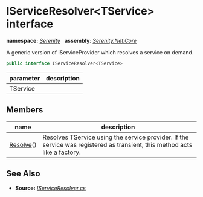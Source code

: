 # IServiceResolver&lt;TService&gt; interface
**namespace:** *[Serenity](../README.md#serenity-namespace)*   **assembly**: *[Serenity.Net.Core](../README.md)*

A generic version of IServiceProvider which resolves a service on demand.

```csharp
public interface IServiceResolver<TService>
```

| parameter | description |
| --- | --- |
| TService |  |

## Members

| name | description |
| --- | --- |
| [Resolve](IServiceResolver-1/Resolve.md)() | Resolves TService using the service provider. If the service was registered as transient, this method acts like a factory. |

## See Also

* **Source:** *[IServiceResolver.cs](https://github.com/serenity-is/Serenity/blob/master/src/Serenity.Net.Core/Helpers/IServiceResolver.cs)*